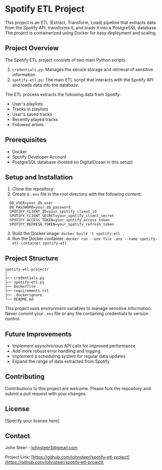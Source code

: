 # Spotify ETL Project

This project is an ETL (Extract, Transform, Load) pipeline that extracts data from the Spotify API, transforms it, and loads it into a PostgreSQL database. The project is containerized using Docker for easy deployment and scaling.

## Project Overview

The Spotify ETL project consists of two main Python scripts:

1. `credentials.py`: Manages the secure storage and retrieval of sensitive information.
2. `spotify-etl.py`: The main ETL script that interacts with the Spotify API and loads data into the database.

The ETL process extracts the following data from Spotify:
- User's playlists
- Tracks in playlists
- User's saved tracks
- Recently played tracks
- Followed artists

## Prerequisites

- Docker
- Spotify Developer Account
- PostgreSQL database (hosted on DigitalOcean in this setup)

## Setup and Installation

1. Clone the repository:
2. Create a `.env` file in the root directory with the following content:
```
  DB_USER=your_db_user
  DB_PASSWORD=your_db_password
  SPOTIFY_CLIENT_ID=your_spotify_client_id
  SPOTIFY_CLIENT_SECRET=your_spotify_client_secret
  SPOTIFY_ACCESS_TOKEN=your_spotify_access_token
  SPOTIFY_REFRESH_TOKEN=your_spotify_refresh_token
```
3. Build the Docker image:
`docker build -t spotify-etl .`
4. Run the Docker container:
`docker run --env-file .env --name spotify-etl-container spotify-etl`
## Project Structure
```
spotify-etl-project/
│
├── credentials.py
├── spotify-etl.py
├── Dockerfile
├── requirements.txt
├── .dockerignore
└── README.md
```
This project uses environment variables to manage sensitive information. Never commit your `.env` file or any file containing credentials to version control.

## Future Improvements

- Implement asynchronous API calls for improved performance
- Add more robust error handling and logging
- Implement a scheduling system for regular data updates
- Expand the range of data extracted from Spotify

## Contributing

Contributions to this project are welcome. Please fork the repository and submit a pull request with your changes.

## License

[Specify your license here]

## Contact

John Steer - johnsteer3@gmail.com

Project Link: [https://github.com/johnsteer/spotify-etl-project](https://github.com/johnsteer/spotify-etl-project)



